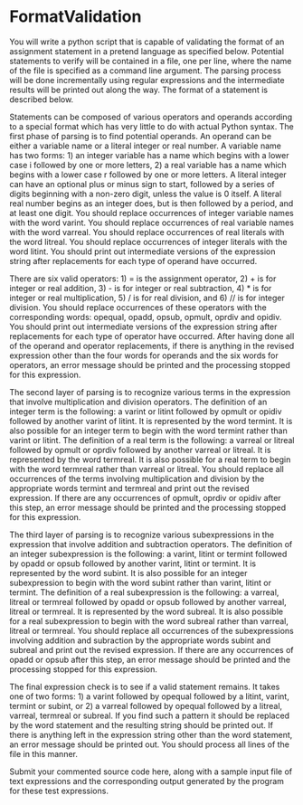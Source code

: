 # FormatValidation

You will write a python script that is capable of validating the format of an assignment statement in a pretend language as specified below. Potential statements to verify will be contained in a file, one per line, where the name of the file is specified as a command line argument. The parsing process will be done incrementally using regular expressions and the intermediate results will be printed out along the way. The format of a statement is described below.

Statements can be composed of various operators and operands according to a special format which has very little to do with actual Python syntax. The first phase of parsing is to find potential operands. An operand can be either a variable name or a literal integer or real number. A variable name has two forms: 1) an integer variable has a name which begins with a lower case i followed by one or more letters, 2) a real variable has a name which begins with a lower case r followed by one or more letters. A literal integer can have an optional plus or minus sign to start, followed by a series of digits beginning with a non-zero digit, unless the value is 0 itself. A literal real number begins as an integer does, but is then followed by a period, and at least one digit. You should replace occurrences of integer variable names with the word varint. You should replace occurrences of real variable names with the word varreal. You should replace occurrences of real literals with the word litreal. You should replace occurrences of integer literals with the word litint. You should print out intermediate versions of the expression string after replacements for each type of operand have occurred.

There are six valid operators: 1) = is the assignment operator, 2) + is for integer or real addition, 3) - is for integer or real subtraction, 4) * is for integer or real multiplication, 5) / is for real division, and 6) // is for integer division. You should replace occurrences of these operators with the corresponding words: opequal, opadd, opsub, opmult, oprdiv and opidiv. You should print out intermediate versions of the expression string after replacements for each type of operator have occurred. After having done all of the operand and operator replacements, if there is anything in the revised expression other than the four words for operands and the six words for operators, an error message should be printed and the processing stopped for this expression.

The second layer of parsing is to recognize various terms in the expression that involve multiplication and division operators. The definition of an integer term is the following: a varint or litint followed by opmult or opidiv followed by another varint of litint. It is represented by the word termint. It is also possible for an integer term to begin with the word termint rather than varint or litint. The definition of a real term is the following: a varreal or litreal followed by opmult or oprdiv followed by another varreal or litreal. It is represented by the word termreal. It is also possible for a real term to begin with the word termreal rather than varreal or litreal. You should replace all occurrences of the terms involving multiplication and division by the appropriate words termint and termreal and print out the revised expression. If there are any occurrences of opmult, oprdiv or opidiv after this step, an error message should be printed and the processing stopped for this expression.

The third layer of parsing is to recognize various subexpressions in the expression that involve addition and subtraction operators. The definition of an integer subexpression is the following: a varint, litint or termint followed by opadd or opsub followed by another varint, litint or termint. It is represented by the word subint. It is also possible for an integer subexpression to begin with the word subint rather than varint, litint or termint. The definition of a real subexpression is the following: a varreal, litreal or termreal followed by opadd or opsub followed by another varreal, litreal or termreal. It is represented by the word subreal. It is also possible for a real subexpression to begin with the word subreal rather than varreal, litreal or termreal. You should replace all occurrences of the subexpressions involving addition and subraction by the appropriate words subint and subreal and print out the revised expression. If there are any occurrences of opadd or opsub after this step, an error message should be printed and the processing stopped for this expression.

The final expression check is to see if a valid statement remains. It takes one of two forms: 1) a varint followed by opequal followed by a litint, varint, termint or subint, or 2) a varreal followed by opequal followed by a litreal, varreal, termreal or subreal. If you find such a pattern it should be replaced by the word statement and the resulting string should be printed out. If there is anything left in the expression string other than the word statement, an error message should be printed out. You should process all lines of the file in this manner. 

Submit your commented source code here, along with a sample input file of text expressions and the corresponding output generated by the program for these test expressions.
